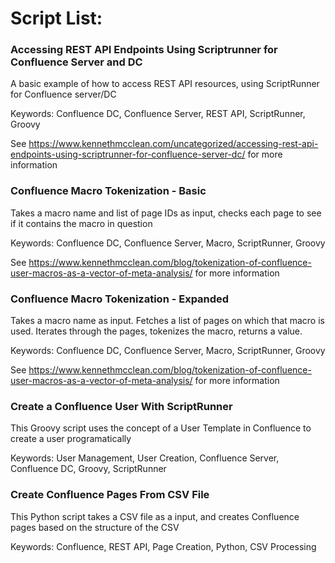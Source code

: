 # Script List:

### Accessing REST API Endpoints Using Scriptrunner for Confluence Server and DC
A basic example of how to access REST API resources, using ScriptRunner for Confluence server/DC

Keywords: Confluence DC, Confluence Server, REST API, ScriptRunner, Groovy

See https://www.kennethmcclean.com/uncategorized/accessing-rest-api-endpoints-using-scriptrunner-for-confluence-server-dc/ for more information

### Confluence Macro Tokenization - Basic
Takes a macro name and list of page IDs as input, checks each page to see if it contains the macro in question

Keywords: Confluence DC, Confluence Server, Macro, ScriptRunner, Groovy

See https://www.kennethmcclean.com/blog/tokenization-of-confluence-user-macros-as-a-vector-of-meta-analysis/ for more information

### Confluence Macro Tokenization - Expanded
Takes a macro name as input. Fetches a list of pages on which that macro is used.  Iterates through the pages, tokenizes the macro, returns a value.

Keywords: Confluence DC, Confluence Server, Macro, ScriptRunner, Groovy

See https://www.kennethmcclean.com/blog/tokenization-of-confluence-user-macros-as-a-vector-of-meta-analysis/ for more information

### Create a Confluence User With ScriptRunner
This Groovy script uses the concept of a User Template in Confluence to create a user programatically

Keywords: User Management, User Creation, Confluence Server, Confluence DC, Groovy, ScriptRunner


### Create Confluence Pages From CSV File
This Python script takes a CSV file as a input, and creates Confluence pages based on the structure of the CSV

Keywords: Confluence, REST API, Page Creation, Python, CSV Processing
